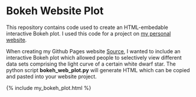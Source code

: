 # Bokeh Website Plot

This repository contains code used to create an HTML-embedable interactive Bokeh plot. I used this code for a project on [my personal website](https://zvanderbosch.com/debris_monitoring/). 

When creating my Github Pages website [Source](https://github.com/zvanderbosch/zvanderbosch.github.io), I wanted to include an interactive Bokeh plot which allowed people to selectively view different data sets comprising the light curve of a certain white dwarf star. The python script **bokeh_web_plot.py** will generate HTML which can be copied and pasted into your website project.


{% include my_bokeh_plot.html %}
